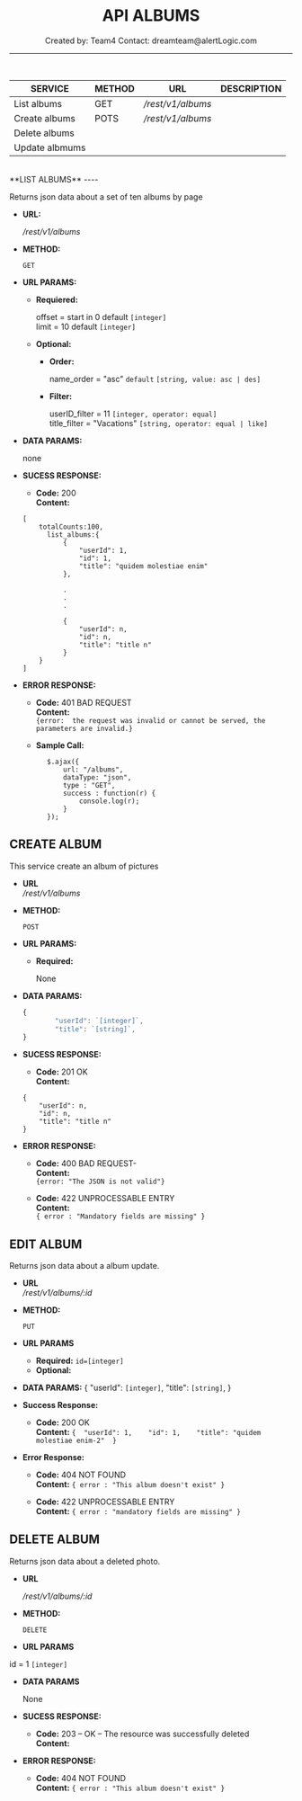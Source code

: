 
<h1 align="center">API ALBUMS</h1>
<p align="center">Created by: Team4 Contact: dreamteam@alertLogic.com</p>

----
<br />

  |    SERVICE   |    METHOD    |           URL          |  		   DESCRIPTION	                  |
  |--------------|--------------|:----------------------:|-----------------------------------------------:|
  |List albums   |GET           |_/rest/v1/albums_       |              			          |
  |Create albums |POTS          |_/rest/v1/albums_     	 |              				  |
  |Delete albums |              |                	 |                				  |
  |Update albmums|              |                	 |                                                |


<br />
**LIST ALBUMS**
----

Returns json data about a set of ten albums by page

  * **URL:**	

    _/rest/v1/albums_
  
  * **METHOD:**

    `GET`
  
* **URL PARAMS:**

    * **Requiered:**
    
      offset = start in 0  default `[integer]`<br />
      limit = 10 default `[integer]`


    * **Optional:**
    
      * **Order:**
      
        name_order = "asc" `default` `[string, value: asc | des]`
        
      * **Filter:**
        
        userID_filter = 11 `[integer, operator: equal] `<br />
        title_filter = "Vacations" `[string, operator: equal | like]`

		

* **DATA PARAMS:**

  none

* **SUCESS RESPONSE:**

  * **Code:** 200 <br />
  **Content:**<br />
  ```
  [
	  totalCounts:100,
		list_albums:{
			{
				"userId": 1,
				"id": 1,
				"title": "quidem molestiae enim"
			},
				
			.
			.
			.
			  	
			{
			  	"userId": n,
				"id": n,
				"title": "title n"
			}	
	  }
  ]
  ```

* **ERROR RESPONSE:**

  * **Code:** 401 BAD REQUEST <br />
  **Content:**<br />
  `{error:  the request was invalid or cannot be served, the parameters are invalid.}`

  * **Sample Call:**
  ```javascrip
		$.ajax({
		    url: "/albums",
		    dataType: "json",
		    type : "GET",
		    success : function(r) {
		     	console.log(r);
		    }
	  	});
   ```

**CREATE ALBUM**
----
This service create an album of pictures

* **URL**<br />
	_/rest/v1/albums_
 
* **METHOD:**
  
  `POST` 
  
*  **URL PARAMS:**

	* **Required:**
 
		None

* **DATA PARAMS:**
	```javascript
 	{
    		"userId": `[integer]`,
    		"title": `[string]`,
  	} 
 	 ```

* **SUCESS RESPONSE:**
  
   * **Code:** 201 OK <br />
    **Content:** <br />
    ```
    {
    	"userId": n,
		"id": n,
		"title": "title n"
	}
	```
 
* **ERROR RESPONSE:**

  * **Code:** 400  BAD REQUEST- <br />
    **Content:** <br />
    `{error: "The JSON is not valid"}`


  * **Code:** 422 UNPROCESSABLE ENTRY <br />
    **Content:** <br />
    `{ error : "Mandatory fields are missing" }`


**EDIT ALBUM**
----
  Returns json data about a album update.

* **URL**<br />
  _/rest/v1/albums/:id_

* **METHOD:**

  `PUT`
  
*  **URL PARAMS**
	* **Required:**
		`id=[integer]`  
  	* **Optional:**

* **DATA PARAMS:**
{
"userId": `[integer]`,
"title": `[string]`,
}
     
* **Success Response:**

  * **Code:** 200 OK <br />
    **Content:** `{  "userId": 1,    "id": 1,    "title": "quidem molestiae enim-2"  }`
 
* **Error Response:**

  * **Code:** 404 NOT FOUND <br />
    **Content:** `{ error : "This album doesn't exist" }`

    
   * **Code:** 422 UNPROCESSABLE ENTRY <br />
    **Content:** `{ error : "mandatory fields are missing" }`
    
**DELETE ALBUM**
----
  Returns json data about a deleted photo.

* **URL**

  _/rest/v1/albums/:id_

* **METHOD:**

  `DELETE`
  
*  **URL PARAMS**
  
  id = 1 `[integer]`

* **DATA PARAMS**

  None
  
* **SUCESS RESPONSE:**

  * **Code:** 203 – OK – The resource was successfully deleted <br />
    **Content:** 
 
* **ERROR RESPONSE:**

  * **Code:** 404 NOT FOUND <br />
    **Content:** `{ error : "This album doesn't exist" }` 
